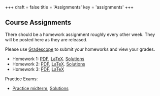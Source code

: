 +++
draft = false
title = 'Assignments'
key = 'assignments'
+++

## Course Assignments

There should be a homework assignment roughly every other week.  They will be posted here as they are released.

Please use [Gradescope](https://www.gradescope.com) to submit your homeworks and view your grades.

- Homework 1: [PDF](Homeworks/hw1.pdf), [LaTeX](Homeworks/hw1.tex). [Solutions](https://jhu.instructure.com/courses/104086/files?preview=15838248)
- Homework 2: [PDF](Homeworks/hw2.pdf), [LaTeX](Homeworks/hw2.tex).  [Solutions](https://jhu.instructure.com/courses/104086/files?preview=15838821)
- Homework 3: [PDF](Homeworks/hw3.pdf), [LaTeX](Homeworks/hw3.tex)

Practice Exams:
- [Practice midterm](midterm-2024.pdf), [Solutions](https://jhu.instructure.com/courses/104086/files?preview=15838857)